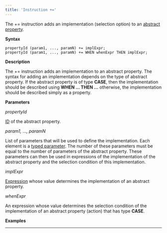 ```yaml
---
title: 'Instruction +='
---
```


The += instruction adds an implementation (selection option) to an [abstract property](Property_extension.md).

**Syntax**

    propertyId (param1, ..., paramN) += implExpr;
    propertyId (param1, ..., paramN) += WHEN whenExpr THEN implExpr;

**Description**

The += instruction adds an implementation to an abstract property. The syntax for adding an implementation depends on the type of abstract property. If the abstract property is of type **CASE**, then the implementation should be described using **WHEN ... THEN ...** otherwise, the implementation should be described simply as a property. 

**Parameters**

*propertyId*

[ID](IDs_1573053.html#IDs-propertyid) of the abstract property. 

*param1, ..., paramN*

List of parameters that will be used to define the implementation. Each element is a [typed parameter](IDs_1573053.html#IDs-paramid). The number of these parameters must be equal to the number of parameters of the abstract property. These parameters can then be used in expressions of the implementation of the abstract property and the selection condition of this implementation.

*implExpr*

[Expression](Expression.md) whose value determines the implementation of an abstract property.

*whenExpr*

An expression whose value determines the selection condition of the implementation of an abstract property (action) that has type **CASE**. 

**Examples**

****************


  
